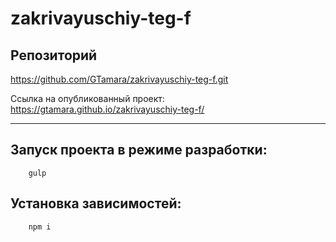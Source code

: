 # zakrivayuschiy-teg-f
 
## Репозиторий
https://github.com/GTamara/zakrivayuschiy-teg-f.git

Ссылка на опубликованный проект: https://gtamara.github.io/zakrivayuschiy-teg-f/

---

## Запуск проекта в режиме разработки:
```
	gulp
```

## Установка зависимостей:
```
	npm i
```
